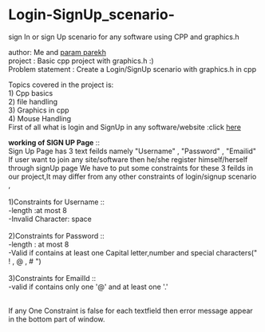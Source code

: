 # Login-SignUp_scenario-
sign In or sign Up scenario for any software using CPP  and graphics.h


author: Me and [param parekh](https://github.com/paramparekh)  <br />
project : Basic cpp project with graphics.h :)    <br />
Problem statement : Create a Login/SignUp scenario with graphics.h in cpp  <br />

Topics covered in the project is:   <br />
               1)  Cpp basics       <br />
               2)  file handling    <br />
               3)  Graphics in cpp  <br />
               4)  Mouse Handling   <br />
First of all what is login and SignUp in any software/website :click [here](https://ell.stackexchange.com/questions/24384/what-is-the-difference-among-sign-up-sign-in-and-log-in#:~:text=Sign%20up%20means%20%22to%20register,no%20such%20noun%20as%20*signin.)

**working of SIGN UP Page** ::<br/>
Sign Up Page has 3 text feilds namely "Username" , "Password" , "Emailid"
If user want to join any site/software then he/she register himself/herself through signUp page
We have to put some constraints for these 3 feilds in our project,It may differ from any other constraints of login/signup scenario ,<br/>
<br/>
1)Constraints for Username ::<br/>
-length :at most 8      <br/>
-Invalid Character: space  <br/>
<br/>
2)Constraints for Password ::<br/>
-length : at most 8 <br/>
-Valid if contains at least one Capital letter,number and special characters(" ! , @ , # ") <br/>
<br/>
3)Constraints for EmailId ::<br/>
-valid if contains only one '@' and at least one '.'<br/>
<br/>

If any One Constraint is false for each textfield then error message appear in the bottom part of window.
